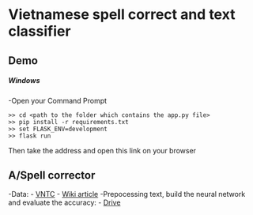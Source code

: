  # Vietnamese spell correct and text classifier 

 ## Demo
 ##### Windows
 
-Open your Command Prompt
```
>> cd <path to the folder which contains the app.py file>
>> pip install -r requirements.txt
>> set FLASK_ENV=development
>> flask run 
```
 Then take the address and open this link on your browser

## A/Spell corrector
  -Data: 
      - [VNTC](https://github.com/duyvuleo/VNTC)
      - [Wiki article](https://dumps.wikimedia.org/viwiki/latest/)
  -Prepocessing text, build the neural network and evaluate the accuracy:
      - [Drive](https://drive.google.com/drive/folders/1L8chuTULzRwc0QSCcYiTd4R3D5vXGzte?usp=sharing)
      
     





